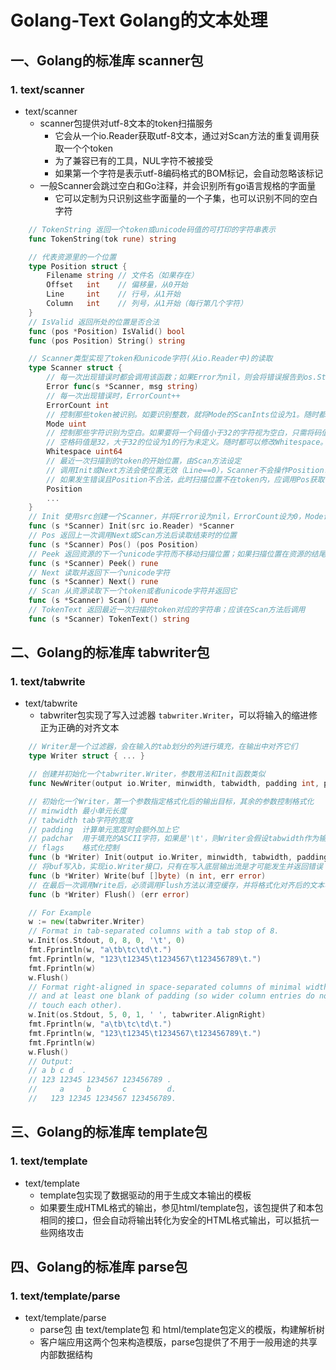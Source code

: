 # Golang-Text  Golang的文本处理

## 一、Golang的标准库 scanner包

### 1. text/scanner
- text/scanner
	- scanner包提供对utf-8文本的token扫描服务
		- 它会从一个io.Reader获取utf-8文本，通过对Scan方法的重复调用获取一个个token
		- 为了兼容已有的工具，NUL字符不被接受
		- 如果第一个字符是表示utf-8编码格式的BOM标记，会自动忽略该标记
	- 一般Scanner会跳过空白和Go注释，并会识别所有go语言规格的字面量
		- 它可以定制为只识别这些字面量的一个子集，也可以识别不同的空白字符
```go
	// TokenString 返回一个token或unicode码值的可打印的字符串表示
	func TokenString(tok rune) string

	// 代表资源里的一个位置
	type Position struct {
		Filename string // 文件名（如果存在）
		Offset   int    // 偏移量，从0开始
		Line     int    // 行号，从1开始
		Column   int    // 列号，从1开始（每行第几个字符）
	}
	// IsValid 返回所处的位置是否合法
	func (pos *Position) IsValid() bool
	func (pos Position) String() string

	// Scanner类型实现了token和unicode字符(从io.Reader中)的读取
	type Scanner struct {
		// 每一次出现错误时都会调用该函数；如果Error为nil，则会将错误报告到os.Stderr。
		Error func(s *Scanner, msg string)
		// 每一次出现错误时，ErrorCount++
		ErrorCount int
		// 控制那些token被识别。如要识别整数，就将Mode的ScanInts位设为1。随时都可以修改Mode。
		Mode uint
		// 控制那些字符识别为空白。如果要将一个码值小于32的字符视为空白，只需将码值对应的位设为1；
		// 空格码值是32，大于32的位设为1的行为未定义。随时都可以修改Whitespace。
		Whitespace uint64
		// 最近一次扫描到的token的开始位置，由Scan方法设定
		// 调用Init或Next方法会使位置无效（Line==0），Scanner不会操作Position.Filename字段
		// 如果发生错误且Position不合法，此时扫描位置不在token内，应调用Pos获取错误发生的位置
		Position
		...
	}
	// Init 使用src创建一个Scanner，并将Error设为nil，ErrorCount设为0，Mode设为GoTokens，Whitespace 设为GoWhitespace
	func (s *Scanner) Init(src io.Reader) *Scanner
	// Pos 返回上一次调用Next或Scan方法后读取结束时的位置
	func (s *Scanner) Pos() (pos Position)
	// Peek 返回资源的下一个unicode字符而不移动扫描位置；如果扫描位置在资源的结尾会返回EOF
	func (s *Scanner) Peek() rune
	// Next 读取并返回下一个unicode字符
	func (s *Scanner) Next() rune
	// Scan 从资源读取下一个token或者unicode字符并返回它
	func (s *Scanner) Scan() rune
	// TokenText 返回最近一次扫描的token对应的字符串；应该在Scan方法后调用
	func (s *Scanner) TokenText() string
```


## 二、Golang的标准库 tabwriter包

### 1. text/tabwrite
- text/tabwrite
	- tabwriter包实现了写入过滤器 `tabwriter.Writer`，可以将输入的缩进修正为正确的对齐文本
```go
	// Writer是一个过滤器，会在输入的tab划分的列进行填充，在输出中对齐它们
	type Writer struct { ... }

	// 创建并初始化一个tabwriter.Writer，参数用法和Init函数类似
	func NewWriter(output io.Writer, minwidth, tabwidth, padding int, padchar byte, flags uint) *Writer

	// 初始化一个Writer，第一个参数指定格式化后的输出目标，其余的参数控制格式化
	// minwidth 最小单元长度
	// tabwidth tab字符的宽度
	// padding  计算单元宽度时会额外加上它
	// padchar  用于填充的ASCII字符，如果是'\t'，则Writer会假设tabwidth作为输出中tab的宽度，且单元必然左对齐
	// flags    格式化控制
	func (b *Writer) Init(output io.Writer, minwidth, tabwidth, padding int, padchar byte, flags uint) *Writer
	// 将buf写入b，实现io.Writer接口，只有在写入底层输出流是才可能发生并返回错误
	func (b *Writer) Write(buf []byte) (n int, err error)
	// 在最后一次调用Write后，必须调用Flush方法以清空缓存，并将格式化对齐后的文本写入生成时提供的output中
	func (b *Writer) Flush() (err error)

	// For Example
	w := new(tabwriter.Writer)
	// Format in tab-separated columns with a tab stop of 8.
	w.Init(os.Stdout, 0, 8, 0, '\t', 0)
	fmt.Fprintln(w, "a\tb\tc\td\t.")
	fmt.Fprintln(w, "123\t12345\t1234567\t123456789\t.")
	fmt.Fprintln(w)
	w.Flush()
	// Format right-aligned in space-separated columns of minimal width 5
	// and at least one blank of padding (so wider column entries do not
	// touch each other).
	w.Init(os.Stdout, 5, 0, 1, ' ', tabwriter.AlignRight)
	fmt.Fprintln(w, "a\tb\tc\td\t.")
	fmt.Fprintln(w, "123\t12345\t1234567\t123456789\t.")
	fmt.Fprintln(w)
	w.Flush()
	// Output:
	// a b c d  .
	// 123 12345 1234567 123456789 .
	//     a     b       c         d.
	//   123 12345 1234567 123456789.
```

## 三、Golang的标准库 template包

### 1. text/template
- text/template
	- template包实现了数据驱动的用于生成文本输出的模板
	- 如果要生成HTML格式的输出，参见html/template包，该包提供了和本包相同的接口，但会自动将输出转化为安全的HTML格式输出，可以抵抗一些网络攻击


## 四、Golang的标准库 parse包

### 1. text/template/parse
- text/template/parse
	- parse包 由 text/template包 和 html/template包定义的模版，构建解析树
	- 客户端应用这两个包来构造模版，parse包提供了不用于一般用途的共享内部数据结构
